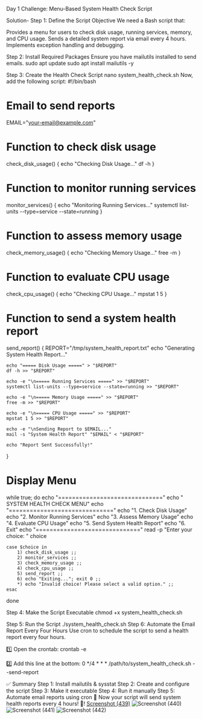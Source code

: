 Day 1 Challenge: Menu-Based System Health Check Script

Solution-
Step 1: Define the Script Objective
We need a Bash script that:

Provides a menu for users to check disk usage, running services, memory, and CPU usage.
Sends a detailed system report via email every 4 hours.
Implements exception handling and debugging.

 Step 2: Install Required Packages
Ensure you have mailutils installed to send emails.
sudo apt update
sudo apt install mailutils -y

 Step 3: Create the Health Check Script
 nano system_health_check.sh
Now, add the following script:
#!/bin/bash

# Email to send reports
EMAIL="your-email@example.com"

# Function to check disk usage
check_disk_usage() {
    echo "Checking Disk Usage..."
    df -h
}

# Function to monitor running services
monitor_services() {
    echo "Monitoring Running Services..."
    systemctl list-units --type=service --state=running
}

# Function to assess memory usage
check_memory_usage() {
    echo "Checking Memory Usage..."
    free -m
}

# Function to evaluate CPU usage
check_cpu_usage() {
    echo "Checking CPU Usage..."
    mpstat 1 5
}

# Function to send a system health report
send_report() {
    REPORT="/tmp/system_health_report.txt"
    echo "Generating System Health Report..."

    echo "===== Disk Usage =====" > "$REPORT"
    df -h >> "$REPORT"
    
    echo -e "\n===== Running Services =====" >> "$REPORT"
    systemctl list-units --type=service --state=running >> "$REPORT"
    
    echo -e "\n===== Memory Usage =====" >> "$REPORT"
    free -m >> "$REPORT"
    
    echo -e "\n===== CPU Usage =====" >> "$REPORT"
    mpstat 1 5 >> "$REPORT"

    echo -e "\nSending Report to $EMAIL..."
    mail -s "System Health Report" "$EMAIL" < "$REPORT"

    echo "Report Sent Successfully!"
}

# Display Menu
while true; do
    echo "=============================="
    echo "  SYSTEM HEALTH CHECK MENU"
    echo "=============================="
    echo "1. Check Disk Usage"
    echo "2. Monitor Running Services"
    echo "3. Assess Memory Usage"
    echo "4. Evaluate CPU Usage"
    echo "5. Send System Health Report"
    echo "6. Exit"
    echo "=============================="
    read -p "Enter your choice: " choice

    case $choice in
        1) check_disk_usage ;;
        2) monitor_services ;;
        3) check_memory_usage ;;
        4) check_cpu_usage ;;
        5) send_report ;;
        6) echo "Exiting..."; exit 0 ;;
        *) echo "Invalid choice! Please select a valid option." ;;
    esac
done

Step 4: Make the Script Executable
chmod +x system_health_check.sh

 Step 5: Run the Script
./system_health_check.sh
Step 6: Automate the Email Report Every Four Hours
Use cron to schedule the script to send a health report every four hours.

1️⃣ Open the crontab:
crontab -e

2️⃣ Add this line at the bottom:
0 */4 * * * /path/to/system_health_check.sh --send-report


✅ Summary
Step 1: Install mailutils & sysstat
Step 2: Create and configure the script
Step 3: Make it executable
Step 4: Run it manually
Step 5: Automate email reports using cron
🚀 Now your script will send system health reports every 4 hours! 🎉!
[Screenshot (439)](https://github.com/user-attachments/assets/c3132b6e-2f0f-461d-bcc9-3f06ded0e7a9)
![Screenshot (440)](https://github.com/user-attachments/assets/5743dac7-c398-47e1-a472-6023a49b897a)
![Screenshot (441)](https://github.com/user-attachments/assets/e095bbb5-c903-4c57-a86f-2d688f50a192)
![Screenshot (442)](https://github.com/user-attachments/assets/0c4f5a9b-8b27-4120-9325-bf95aa0363a2)


 
